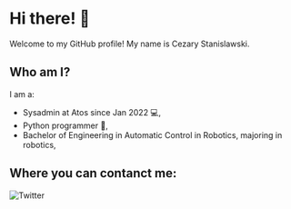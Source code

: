 # Hi there! 👋

Welcome to my GitHub profile! My name is Cezary Stanislawski. 

## Who am I?

I am a:
- Sysadmin at Atos since Jan 2022 💻,
- Python programmer 🐍,
- Bachelor of Engineering in Automatic Control in Robotics, majoring in robotics,

## Where you can contanct me:

![Twitter](small-twitter-icon-9.jpg 'Twitter')
